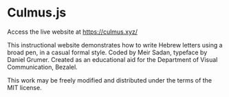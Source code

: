 # Culmus.js

Access the live website at https://culmus.xyz/

This instructional website demonstrates how to write Hebrew letters using a broad pen, in a casual formal style.
Coded by Meir Sadan, typeface by Daniel Grumer.
Created as an educational aid for the Department of Visual Communication, Bezalel.

This work may be freely modified and distributed under the terms of the MIT license.
